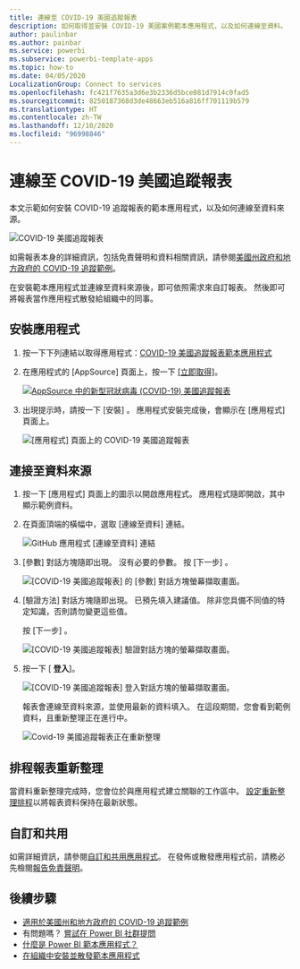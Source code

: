 ```yaml
---
title: 連線至 COVID-19 美國追蹤報表
description: 如何取得並安裝 COVID-19 美國案例範本應用程式，以及如何連線至資料。
author: paulinbar
ms.author: painbar
ms.service: powerbi
ms.subservice: powerbi-template-apps
ms.topic: how-to
ms.date: 04/05/2020
LocalizationGroup: Connect to services
ms.openlocfilehash: fc421f7635a3d6e3b2336d5bce081d7914c0fad5
ms.sourcegitcommit: 8250187368d3de48663eb516a816ff701119b579
ms.translationtype: HT
ms.contentlocale: zh-TW
ms.lasthandoff: 12/10/2020
ms.locfileid: "96998846"
---
```

# <a name="connect-to-the-covid-19-us-tracking-report"></a>連線至 COVID-19 美國追蹤報表
本文示範如何安裝 COVID-19 追蹤報表的範本應用程式，以及如何連線至資料來源。

![COVID-19 美國追蹤報表](media/service-connect-to-covid-19-tracking/service-covid-19-us-tracking-report-title-screen.png)

如需報表本身的詳細資訊，包括免責聲明和資料相關資訊，請參閱[美國州政府和地方政府的 COVID-19 追蹤範例](../create-reports/sample-covid-19-us.md)。

在安裝範本應用程式並連線至資料來源後，即可依照需求來自訂報表。 然後即可將報表當作應用程式散發給組織中的同事。

## <a name="install-the-app"></a>安裝應用程式

1. 按一下下列連結以取得應用程式：[COVID-19 美國追蹤報表範本應用程式](https://app.powerbi.com/groups/me/getapps/services/pbi-contentpacks.covid19ms)

1. 在應用程式的 [AppSource] 頁面上，按一下 [[立即取得]](https://app.powerbi.com/groups/me/getapps/services/pbi-contentpacks.covid19ms)。

    [![AppSource 中的新型冠狀病毒 (COVID-19) 美國追蹤報表](media/service-connect-to-covid-19-tracking/service-covid-19-us-tracking-report-appsource-icon.png)](https://app.powerbi.com/groups/me/getapps/services/pbi-contentpacks.covid19ms)

1. 出現提示時，請按一下 [安裝]  。 應用程式安裝完成後，會顯示在 [應用程式] 頁面上。

   ![[應用程式] 頁面上的 COVID-19 美國追蹤報表](media/service-connect-to-covid-19-tracking/service-covid-19-us-tracking-report-apps-page-icon.png)

## <a name="connect-to-data-sources"></a>連接至資料來源

1. 按一下 [應用程式] 頁面上的圖示以開啟應用程式。 應用程式隨即開啟，其中顯示範例資料。

1. 在頁面頂端的橫幅中，選取 [連線至資料] 連結。

   ![GitHub 應用程式 [連線至資料] 連結](media/service-connect-to-covid-19-tracking/power-bi-covid-19-connect-data.png)

1. [參數] 對話方塊隨即出現。 沒有必要的參數。 按 [下一步]  。

   ![[COVID-19 美國追蹤報表] 的 [參數] 對話方塊螢幕擷取畫面。](media/service-connect-to-covid-19-tracking/service-covid-19-us-tracking-report-parameters-dialog.png)

1. [驗證方法] 對話方塊隨即出現。 已預先填入建議值。 除非您具備不同值的特定知識，否則請勿變更這些值。

    按 [下一步]  。

   ![[COVID-19 美國追蹤報表] 驗證對話方塊的螢幕擷取畫面。](media/service-connect-to-covid-19-tracking/service-covid-19-us-tracking-report-authentication-dialog.png)

1. 按一下 [ **登入**]。

   ![[COVID-19 美國追蹤報表] 登入對話方塊的螢幕擷取畫面。](media/service-connect-to-covid-19-tracking/service-covid-19-us-tracking-report-signin-dialog.png)
 
   報表會連線至資料來源，並使用最新的資料填入。 在這段期間，您會看到範例資料，且重新整理正在進行中。

   ![Covid-19 美國追蹤報表正在重新整理](media/service-connect-to-covid-19-tracking/service-covid-19-us-tracking-report-refresh-monitor.png)

## <a name="schedule-report-refresh"></a>排程報表重新整理

當資料重新整理完成時，您會位於與應用程式建立關聯的工作區中。 [設定重新整理排程](../connect-data/refresh-scheduled-refresh.md)以將報表資料保持在最新狀態。

## <a name="customize-and-share"></a>自訂和共用

如需詳細資訊，請參閱[自訂和共用應用程式](../connect-data/service-template-apps-install-distribute.md#customize-and-share-the-app)。 在發佈或散發應用程式前，請務必先檢閱[報告免責聲明](../create-reports/sample-covid-19-us.md#disclaimers)。

## <a name="next-steps"></a>後續步驟
* [適用於美國州和地方政府的 COVID-19 追蹤範例](../create-reports/sample-covid-19-us.md)
* 有問題嗎？ [嘗試在 Power BI 社群提問](https://community.powerbi.com/)
* [什麼是 Power BI 範本應用程式？](../connect-data/service-template-apps-overview.md)
* [在組織中安裝並散發範本應用程式](../connect-data/service-template-apps-install-distribute.md)

